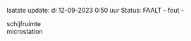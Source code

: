 laatste update: 
di 12-09-2023  0:50   uur 
Status: FAALT - fout - 
<div class="service R">schijfruimte</div><div class="service R">microstation</div>